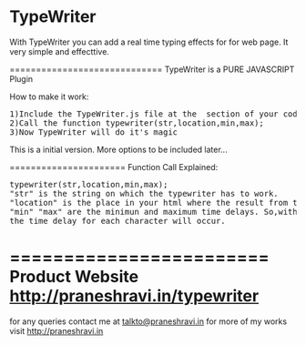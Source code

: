 TypeWriter
==========

With TypeWriter you can add a real time typing effects for for web page. It very simple and effecttive.



=============================
TypeWriter is a PURE JAVASCRIPT Plugin

How to make it work:
<pre>
1)Include the TypeWriter.js file at the <head> section of your code
2)Call the function typewriter(str,location,min,max);
3)Now TypeWriter will do it's magic
</pre>
This is a initial version. More options to be included later...



======================
Function Call Explained:
<pre>
typewriter(str,location,min,max);
"str" is the string on which the typewriter has to work.
"location" is the place in your html where the result from the plugin has to br displayed.
"min" "max" are the minimun and maximum time delays. So,within the range of the min and 
the time delay for each character will occur.
</pre>

========================
Product Website http://praneshravi.in/typewriter
========================

for any queries contact me at talkto@praneshravi.in
for more of my works visit http://praneshravi.in
